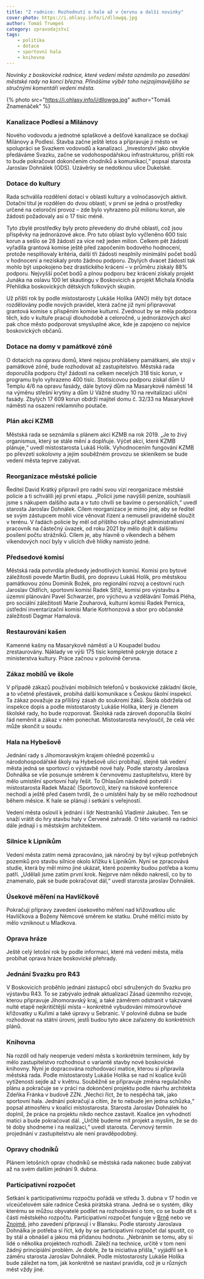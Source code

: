 ```yaml
---
title: "Z radnice: Rozhodnutí o hale až v červnu a další novinky"
cover-photo: https://i.ohlasy.info/i/dllowgq.jpg
author: Tomáš Trumpeš
category: zpravodajství
tags:
    - politika
    - dotace
    - sportovní hala
    - knihovna
---
```


*Novinky z boskovické radnice, které vedení města oznámilo po zasedání městské rady na konci března. Přinášíme výběr toho nejzajímavějšího se stručnými komentáři vedení města.*

{% photo src="https://i.ohlasy.info/i/dllowgq.jpg" author="Tomáš Znamenáček" %}

### Kanalizace Podlesí a Milánovy

Nového vodovodu a jednotné splaškové a dešťové kanalizace se dočkají Milánovy a Podlesí. Stavba začne ještě letos a připravuje ji město ve spolupráci se Svazkem vodovodů a kanalizací. „Investorství jako obvykle předáváme Svazku, začne se vodohospodářskou infrastrukturou, příští rok to bude pokračovat dokončením chodníků a komunikací,“ popsal starosta Jaroslav Dohnálek (ODS). Uzávěrky se nedotknou ulice Dukelské.

### Dotace do kultury

Rada schválila rozdělení dotací v oblasti kultury a volnočasových aktivit. Dotační titul je rozdělen do dvou oblastí, v první se jedná o prostředky určené na celoroční provoz – zde bylo vyhrazeno půl milionu korun, ale žádosti požadovaly asi o 17 tisíc méně.

Tyto zbylé prostředky byly proto převedeny do druhé oblasti, což jsou příspěvky na jednorázové akce. Pro tuto oblast bylo vyčleněno 600 tisíc korun a sešlo se 28 žádostí za více než jeden milion. Celkem pět žádostí vyřadila grantová komise ještě před započením bodového hodnocení, protože nesplňovaly kritéria, další tři žádosti nesplnily minimální počet bodů v hodnocení a nezískaly proto žádnou podporu. Zbylých dvacet žádostí tak mohlo být uspokojeno bez drastického krácení – v průměru získaly 88% podporu. Nejvyšší počet bodů a plnou podporu bez krácení získaly projekt Junáka na oslavu 100 let skautingu v Boskovicích a projekt Michala Knödla Přehlídka boskovických dětských folkových skupin. 

Už příští rok by podle místostarosty Lukáše Holíka (ANO) měly být dotace rozdělovány podle nových pravidel, která začne již nyní připravovat grantová komise s přispěním komise kulturní. Zvednout by se měla podpora těch, kdo v kultuře pracují dlouhodobě a celoročně, u jednorázových akcí pak chce město podporovat smysluplné akce, kde je zapojeno co nejvíce boskovických občanů.

### Dotace na domy v památkové zóně

O dotacích na opravu domů, které nejsou prohlášeny památkami, ale stojí v památkové zóně, bude rozhodovat až zastupitelstvo. Městská rada doporučila podporu čtyř žádostí na celkem necelých 318 tisíc korun, v programu bylo vyhrazeno 400 tisíc. Stotisícovou podporu získal dům U Templu 4/6 na opravu fasády, dále bytový dům na Masarykově náměstí 14 na výměnu střešní krytiny a dům U Vážné studny 10 na revitalizaci uliční fasády. Zbylých 17 609 korun obdrží majitel domu č. 32/33 na Masarykově náměstí na osazení reklamního poutače.

### Plán akcí KZMB

Městská rada se seznámila s plánem akcí KZMB na rok 2019. „Je to živý organismus, který se stále mění a doplňuje. Výčet akcí, které KZMB plánuje,“ uvedl místostarosta Lukáš Holík. Vyhodnocením fungování KZMB po převzetí sokolovny a jejím souběžném provozu se skleníkem se bude vedení města teprve zabývat. 

### Reorganizace městské policie

Ředitel David Krátký připravil pro radní svou vizi reorganizace městské policie a ti schválili její první etapu. „Policii jsme navýšili peníze, souhlasili jsme s nákupem dalšího auta a v tuto chvíli se bavíme o personáliích,“ uvedl starosta Jaroslav Dohnálek. Cílem reorganizace je mimo jiné, aby se ředitel se svým zástupcem mohli více věnovat řízení a nemuseli pravidelně sloužit v terénu. V řadách policie by měl od příštího roku přibýt administrativní pracovník na částečný úvazek, od roku 2021 by mělo dojít k dalšímu posílení počtu strážníků. Cílem je, aby hlavně o víkendech a během víkendových nocí byly v ulicích dvě hlídky namísto jedné.

### Předsedové komisí

Městská rada potvrdila předsedy jednotlivých komisí. Komisi pro bytové záležitosti povede Martin Budiš, pro dopravu Lukáš Holík, pro městskou památkovou zónu Dominik Božek, pro regionální rozvoj a cestovní ruch Jaroslav Oldřich, sportovní komisi Radek Stříž, komisi pro výstavbu a územní plánování Pavel Schwarzer, pro výchovu a vzdělávání Tomáš Pléha, pro sociální záležitosti Marie Zouharová, kulturní komisi Radek Pernica, ústřední inventarizační komisi Marie Kotrhonzová a sbor pro občanské záležitosti Dagmar Hamalová.

### Restaurování kašen

Kamenné kašny na Masarykově náměstí a U Koupadel budou zrestaurovány. Náklady ve výši 175 tisíc kompletně pokryje dotace z ministerstva kultury. Práce začnou v polovině června.

### Zákaz mobilů ve škole

V případě zákazů používání mobilních telefonů v boskovické základní škole, a to včetně přestávek, probíhá další komunikace s Českou školní inspekcí. Ta zákaz považuje za přílišný zásah do soukromí žáků. Škola obdržela od inspekce dopis a podle místostarosty Lukáše Holíka, který je členem školské rady, ho bude rozporovat. Školská rada zároveň doporučila školní řád neměnit a zákaz v něm ponechat. Místostarosta nevyloučil, že celá věc může skončit u soudu.

### Hala na Hybešově

Jednání rady s Jihomoravským krajem ohledně pozemků u národohospodářské školy na Hybešově ulici probíhají, stejně tak vedení města jedná se sportovci o výstavbě nové haly. Podle starosty Jaroslava Dohnálka se vše posunuje směrem k červnovému zastupitelstvu, které by mělo umístění sportovní haly řešit. To Ohlasům následně potvrdil i místostarosta Radek Mazáč (Sportovci), který na tiskové konference nechodí a ještě před časem tvrdil, že o umístění haly by se mělo rozhodnout během měsíce. K hale se plánují i setkání s veřejností.

Vedení města oslovil k jednání i lídr Nestraníků Vladimír Jakubec. Ten se snaží vrátit do hry stavbu haly v Červené zahradě. O této variantě na radnici dále jednají i s městským architektem.

### Silnice k Lipníkům

Vedení města zatím nemá zpracováno, jak náročný by byl výkup potřebných pozemků pro stavbu silnice okolo křížku k Lipníkům. Nyní se zpracovává studie, která by měl mimo jiné ukázat, které pozemky budou potřeba a komu patří. „Udělali jsme zatím první krok. Nejprve nám někdo nakreslí, co by to znamenalo, pak se bude pokračovat dál,“ uvedl starosta jaroslav Dohnálek.

### Úsekové měření na Havlíčkově

Pokračují přípravy zavedení úsekového měření nad křižovatkou ulic Havlíčkova a Boženy Němcové směrem ke statku. Druhé měřící místo by mělo vzniknout u Mladkova.

### Oprava hráze

Ještě celý letošní rok by podle informací, které má vedení města, měla probíhat oprava hráze boskovické přehrady. 

### Jednání Svazku pro R43

V Boskovicích proběhlo jednání zástupců obcí sdružených do Svazku pro výstavbu R43. To se zabývalo jednak aktualizací Zásad územního rozvoje, kterou připravuje Jihomoravský kraj, a také záměrem odstranit v takzvané nulté etapě nejkritičtější místa – konkrétně vybudování mimoúrovňové křižovatky u Kuřimi a také úpravy u Sebranic. V polovině dubna se bude rozhodovat na státní úrovni, jestli budou tyto akce zařazeny do konkrétních plánů.

### Knihovna

Na rozdíl od haly neoperuje vedení města s konkrétním termínem, kdy by mělo zastupitelstvo rozhodnout o variantě stavby nové boskovické knihovny. Nyní je dopracována rozhodovací matice, kterou si připravila městská rada. Podle místostarosty Lukáše Holíka se nad ní koalice kvůli vytíženosti sejde až v květnu. Souběžně se připravuje změna regulačního plánu a pokračuje se v práci na dokončení projektu podle návrhu architekta Zdeňka Fránka v budově ZZN. „Nechci říct, že to nespěchá tak, jako sportovní hala. Jednání pokračují a cítím, že to nebude jen jedna schůzka,“ popsal atmosféru v koalici místostarosta. Starosta Jaroslav Dohnálek ho doplnil, že práce na projektu nikdo nechce zastavit. Koalice jen vyhodnotí matici a bude pokračovat dál. „Určitě budeme mít projekt a myslím, že se do té doby shodneme i na realizaci,“ uvedl starosta. Červnový termín projednání v zastupitelstvu ale není pravděpodobný.

### Opravy chodníků

Plánem letošních oprav chodníků se městská rada nakonec bude zabývat až na svém dalším jednání 9. dubna.

### Participativní rozpočet

Setkání k participativnímu rozpočtu pořádá ve středu 3. dubna v 17 hodin ve víceúčelovém sále radnice Česká pirátská strana. Jedná se o systém, díky kterému se můžou obyvatelé podílet na rozhodování o tom, co se bude dít s částí městského rozpočtu. Participativní rozpočet funguje v [Brně](https://damenavas.brno.cz) nebo ve [Znojmě](http://www.znojmo-zdravemesto.cz/pr.html), jeho zavedení připravují i v Blansku. Podle starosty Jaroslava Dohnálka je potřeba si říct, kdy by se participativní rozpočet dal spustit, co by stál a obnášel a jakou má přidanou hodnotu. „Nebráním se tomu, aby si lidé o několika projektech rozhodli. Záleží na technice, určitě v tom není žádný principiální problém. Je dobře, že ta iniciativa přišla,“ vyjádřil se k záměru starosta Jaroslav Dohnálek. Podle místostarosty Lukáše Holíka bude záležet na tom, jak konkrétně se nastaví pravidla, což je u různých měst vždy jiné.
